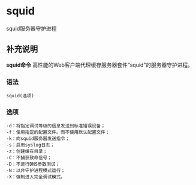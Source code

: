 squid
===

squid服务器守护进程

## 补充说明

**squid命令** 高性能的Web客户端代理缓存服务器套件“squid”的服务器守护进程。

###  语法

```shell
squid(选项)
```

###  选项

```shell
-d：将指定调试等级的信息发送到标准错误设备；
-f：使用指定的配置文件。而不使用默认配置文件；
-k：向squid服务器发送指令；
-s：启用syslog日志；
-z：创建缓存目录；
-C：不捕获致命信号；
-D：不进行DNS参数测试；
-N：以非守护进程模式运行；
-X：强制进入完全调试模式。
```


<!-- Linux命令行搜索引擎：https://github.com/wsdo/linux-complete-guide.git -->

